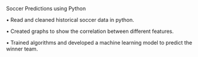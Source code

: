 Soccer Predictions using Python

• Read and cleaned historical soccer data in python.

• Created graphs to show the correlation between different features.

• Trained algorithms and developed a machine learning model to predict the winner team.
